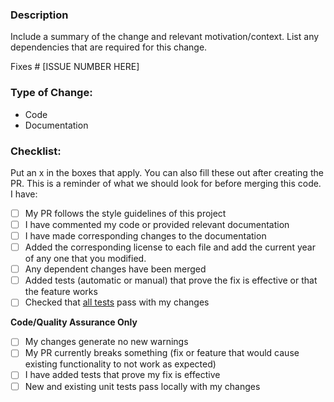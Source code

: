 ### Description
Include a summary of the change and relevant motivation/context.
List any dependencies that are required for this change.

Fixes # [ISSUE NUMBER HERE]

### Type of Change:

- Code
- Documentation


### Checklist:
Put an x in the boxes that apply. You can also fill these out after creating the PR. This is a reminder of what we should look for before merging this code. I have:

- [ ] My PR follows the style guidelines of this project
- [ ] I have commented my code or provided relevant documentation
- [ ] I have made corresponding changes to the documentation
- [ ] Added the corresponding license to each file and add the current year of any one that you modified.
- [ ] Any dependent changes have been merged
- [ ] Added tests (automatic or manual) that prove the fix is effective or that the feature works
- [ ] Checked that [all tests](https://github.com/DeepX-inc/node_registry/blob/main/.github/how_to_build_and_test.md) pass with my changes

**Code/Quality Assurance Only**
- [ ] My changes generate no new warnings
- [ ] My PR currently breaks something (fix or feature that would cause existing functionality to not work as expected)
- [ ] I have added tests that prove my fix is effective
- [ ] New and existing unit tests pass locally with my changes
